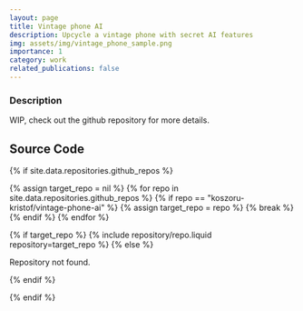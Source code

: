 ```yaml
---
layout: page
title: Vintage phone AI
description: Upcycle a vintage phone with secret AI features
img: assets/img/vintage_phone_sample.png
importance: 1
category: work
related_publications: false
---
```



### Description

WIP, check out the github repository for more details.


## Source Code

{% if site.data.repositories.github_repos %}
<div class="repositories">
  {% assign target_repo = nil %}
  {% for repo in site.data.repositories.github_repos %}
    {% if repo == "koszoru-kristof/vintage-phone-ai" %}
      {% assign target_repo = repo %}
      {% break %}
    {% endif %}
  {% endfor %}

  {% if target_repo %}
    {% include repository/repo.liquid repository=target_repo %}
  {% else %}
    <p>Repository not found.</p>
  {% endif %}
</div>
{% endif %}